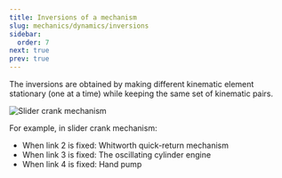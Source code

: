 ```yaml
---
title: Inversions of a mechanism
slug: mechanics/dynamics/inversions
sidebar:
  order: 7
next: true
prev: true
---
```


The inversions are obtained by making different kinematic element stationary
(one at a time) while keeping the same set of kinematic pairs.

![Slider crank mechanism](/mechanics/dynamics/slider-crank-mechanism.jpg)

For example, in slider crank mechanism:

- When link 2 is fixed: Whitworth quick-return mechanism
- When link 3 is fixed: The oscillating cylinder engine
- When link 4 is fixed: Hand pump

